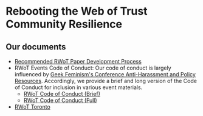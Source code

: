 # Rebooting the Web of Trust Community Resilience

## Our documents

- [Recommended RWoT Paper Development Process](paper_development_process.md)
- RWoT Events Code of Conduct: Our code of conduct is largely influenced by [Geek Feminism's Conference Anti-Harassment and Policy Resources](http://geekfeminism.wikia.com/wiki/Anti-harassment_policy_resources). Accordingly, we provide a brief and long version of the Code of Conduct for inclusion in various event materials.
    - [RWoT Code of Conduct (Brief)](code_of_conduct_medium.md)
    - [RWoT Code of Conduct (Full)](code_of_conduct_long.md)
- [RWoT Toronto](rwot_toronto.md)

